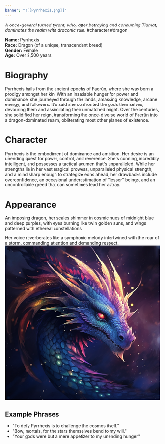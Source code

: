```yaml
---
banner: "![[Pyrrhexis.png]]"
---
```

*A once-general turned tyrant, who, after betraying and consuming Tiamat, dominates the realm with draconic rule.*
#character #dragon

**Name:** Pyrrhexis  
**Race:** Dragon (of a unique, transcendent breed)  
**Gender:** Female  
**Age:** Over 2,500 years
# Biography
Pyrrhexis hails from the ancient epochs of Faerûn, where she was born a prodigy amongst her kin. With an insatiable hunger for power and dominance, she journeyed through the lands, amassing knowledge, arcane energy, and followers. It's said she confronted the gods themselves, devouring them and assimilating their unmatched might. Over the centuries, she solidified her reign, transforming the once-diverse world of Faerûn into a dragon-dominated realm, obliterating most other planes of existence.
# Character
Pyrrhexis is the embodiment of dominance and ambition. Her desire is an unending quest for power, control, and reverence. She's cunning, incredibly intelligent, and possesses a tactical acumen that's unparalleled. While her strengths lie in her vast magical prowess, unparalleled physical strength, and a mind sharp enough to strategize eons ahead, her drawbacks include overconfidence, an occasional underestimation of "lesser" beings, and an uncontrollable greed that can sometimes lead her astray.
# Appearance
An imposing dragon, her scales shimmer in cosmic hues of midnight blue and deep purples, with eyes burning like twin golden suns, and wings patterned with ethereal constellations.

Her voice reverberates like a symphonic melody intertwined with the roar of a storm, commanding attention and demanding respect.
![Pyrrhexis Illustration](Pyrrhexis.png)
## Example Phrases

- "To defy Pyrrhexis is to challenge the cosmos itself."
- "Bow, mortals, for the stars themselves bend to my will."
- "Your gods were but a mere appetizer to my unending hunger."